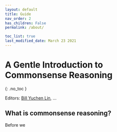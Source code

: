 ```yaml
---
layout: default
title: Guide
nav_order: 2
has_children: False
permalink: /about/

toc_list: true
last_modified_date: March 23 2021
---
```

# A Gentle Introduction to Commonsense Reasoning
{: .no_toc }

Editors: [Bill Yuchen Lin](https://yuchenlin.xyz/), ...


## What is commonsense reasoning?

Before we 


## 

## 

